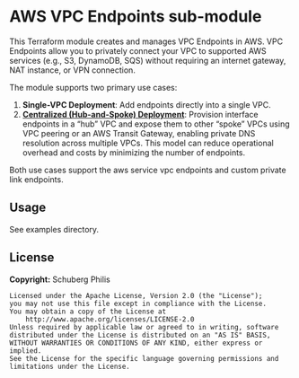 # AWS VPC Endpoints sub-module

This Terraform module creates and manages VPC Endpoints in AWS. VPC Endpoints allow you to privately connect your VPC to supported AWS services (e.g., S3, DynamoDB, SQS) without requiring an internet gateway, NAT instance, or VPN connection.

The module supports two primary use cases:

1. **Single-VPC Deployment**: Add endpoints directly into a single VPC.
2. [**Centralized (Hub-and-Spoke) Deployment**](https://aws.amazon.com/blogs/networking-and-content-delivery/centralize-access-using-vpc-interface-endpoints/): Provision interface endpoints in a “hub” VPC and expose them to other “spoke” VPCs using VPC peering or an AWS Transit Gateway, enabling private DNS resolution across multiple VPCs. This model can reduce operational overhead and costs by minimizing the number of endpoints.

Both use cases support the aws service vpc endpoints and custom private link endpoints. 

## Usage

See examples directory.

<!-- BEGIN_TF_DOCS -->

<!-- END_TF_DOCS -->

## License

**Copyright:** Schuberg Philis

```text
Licensed under the Apache License, Version 2.0 (the "License");
you may not use this file except in compliance with the License.
You may obtain a copy of the License at
    http://www.apache.org/licenses/LICENSE-2.0
Unless required by applicable law or agreed to in writing, software
distributed under the License is distributed on an "AS IS" BASIS,
WITHOUT WARRANTIES OR CONDITIONS OF ANY KIND, either express or implied.
See the License for the specific language governing permissions and
limitations under the License.
```
